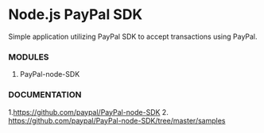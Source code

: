 # Node.js PayPal SDK

Simple application utilizing PayPal SDK to accept transactions using PayPal.

### MODULES
1. PayPal-node-SDK

### DOCUMENTATION
1.https://github.com/paypal/PayPal-node-SDK
2. https://github.com/paypal/PayPal-node-SDK/tree/master/samples